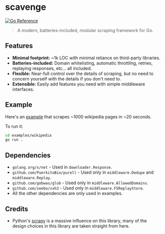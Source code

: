 # scavenge

[![Go Reference](https://pkg.go.dev/badge/github.com/LQR471814/scavenge.svg)](https://pkg.go.dev/github.com/LQR471814/scavenge)

> A modern, batteries-included, modular scraping framework for Go.

## Features

- **Minimal footprint:** ~1k LOC with minimal reliance on third-party libraries.
- **Batteries-included:** Domain whitelisting, automatic throttling, retries, replaying responses, etc... all included.
- **Flexible:** Near-full control over the details of scraping, but no need to concern yourself with the details if you don't need to.
- **Extensible:** Easily add features you need with simple middleware interfaces.

## Example

Here's an [example](./examples/wikipedia) that scrapes ~1000 wikipedia pages in ~20 seconds.

To run it:

```sh
cd examples/wikipedia
go run .
```

## Dependencies

- `golang.org/x/net` - Used in `downloader.Response`.
- `github.com/PuerkitoBio/purell` - Used only in `middleware.Dedupe` and `middleware.Replay`.
- `github.com/gobwas/glob` - Used only in `middleware.AllowedDomains`.
- `github.com/zeebo/xxh3` - Used only in `middleware.FSReplayStore`.
- All the other dependencies are only used in examples.

## Credits

- Python's [scrapy](https://scrapy.org/) is a massive influence on this library, many of the design choices in this library are taken straight from here.

